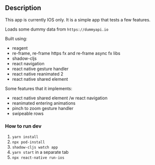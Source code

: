## Description

This app is currently IOS only. 
It is a simple app that tests a few features.

Loads some dummy data from `https://dummyapi.io`

Built using:
  - reagent
  - re-frame, re-frame https fx and re-frame async fx libs
  - shadow-cljs
  - react navigation
  - react native gesture handler
  - react native reanimated 2
  - react native shared element

Some features that it implements:
 - react native shared element /w react navigation 
 - reanimated entering animations
 - pinch to zoom gesture handler
 - swipeable rows 

### How to run dev

1. `yarn install`
2. `npx pod-install`
3. `shadow-cljs watch app`
4. `yarn start` in a separate tab
5. `npx react-native run-ios`
